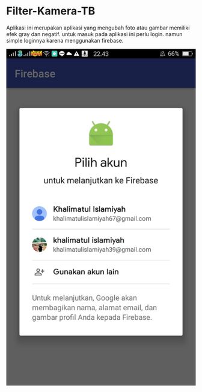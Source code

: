 # Filter-Kamera-TB
Aplikasi ini merupakan aplikasi yang mengubah foto atau gambar memiliki efek gray dan negatif. untuk masuk pada aplikasi ini perlu login. namun simple loginnya karena menggunakan firebase. 

![alt text](https://github.com/HoedhaElexs/Filter-Kamera-TB/blob/master/firebase.jpg)
